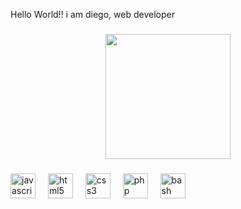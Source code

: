<p align="left">Hello World!! i am diego, web developer</p>

###

<div align="center">
  <img height="200" src="https://external-content.duckduckgo.com/iu/?u=https%3A%2F%2Fi.pinimg.com%2Foriginals%2F49%2F66%2F2a%2F49662a3676890bc79ea9732220f26bf7.gif&f=1&nofb=1&ipt=9ca1c98a86372c72cdccc20fe245df18a2231b1dd80c76e60353c8556cb89c68&ipo=images"  />
</div>

###

<div align="left">
  <img src="https://cdn.jsdelivr.net/gh/devicons/devicon/icons/javascript/javascript-original.svg" height="40" alt="javascript logo"  />
  <img width="12" />
  <img src="https://cdn.jsdelivr.net/gh/devicons/devicon/icons/html5/html5-original.svg" height="40" alt="html5 logo"  />
  <img width="12" />
  <img src="https://cdn.jsdelivr.net/gh/devicons/devicon/icons/css3/css3-original.svg" height="40" alt="css3 logo"  />
  <img width="12" />
  <img src="https://cdn.jsdelivr.net/gh/devicons/devicon/icons/php/php-original.svg" height="40" alt="php logo"  />
  <img width="12" />
  <img src="https://cdn.jsdelivr.net/gh/devicons/devicon/icons/bash/bash-original.svg" height="40" alt="bash logo"  />
</div>

###
